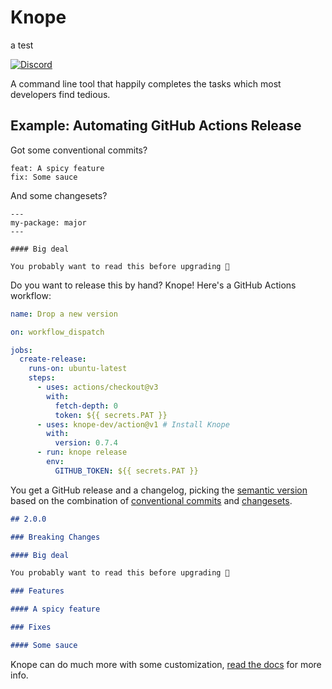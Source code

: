 # Knope

a test

[![Discord](https://img.shields.io/discord/1191584005112467456.svg?label=&logo=discord&logoColor=ffffff&color=7389D8&labelColor=6A7EC2)](https://discord.gg/W75uRrBCEM)

A command line tool that happily completes the tasks which most developers find tedious.

## Example: Automating GitHub Actions Release

Got some conventional commits?

```
feat: A spicy feature
fix: Some sauce
```

And some changesets?

```
---
my-package: major
---

#### Big deal

You probably want to read this before upgrading 💜
```

Do you want to release this by hand? Knope! Here's a GitHub Actions workflow:

```yaml
name: Drop a new version

on: workflow_dispatch

jobs:
  create-release:
    runs-on: ubuntu-latest
    steps:
      - uses: actions/checkout@v3
        with:
          fetch-depth: 0
          token: ${{ secrets.PAT }}
      - uses: knope-dev/action@v1 # Install Knope
        with:
          version: 0.7.4
      - run: knope release
        env:
          GITHUB_TOKEN: ${{ secrets.PAT }}
```

You get a GitHub release and a changelog, picking the [semantic version] based on the combination of [conventional commits] and [changesets].

```markdown
## 2.0.0

### Breaking Changes

#### Big deal

You probably want to read this before upgrading 💜

### Features

#### A spicy feature

### Fixes

#### Some sauce
```

Knope can do much more with some customization, [read the docs](https://knope.tech) for more info.

[conventional commits]: https://www.conventionalcommits.org
[semantic version]: https://semver.org
[changesets]: https://github.com/changesets/changesets
